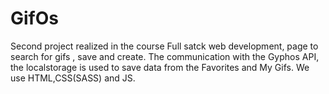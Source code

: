 # GifOs

Second project realized in the course Full satck web development, page to search for gifs , save and create.
The communication with the Gyphos API, the localstorage is used to save data from the Favorites and My Gifs.
We use HTML,CSS(SASS) and JS.
